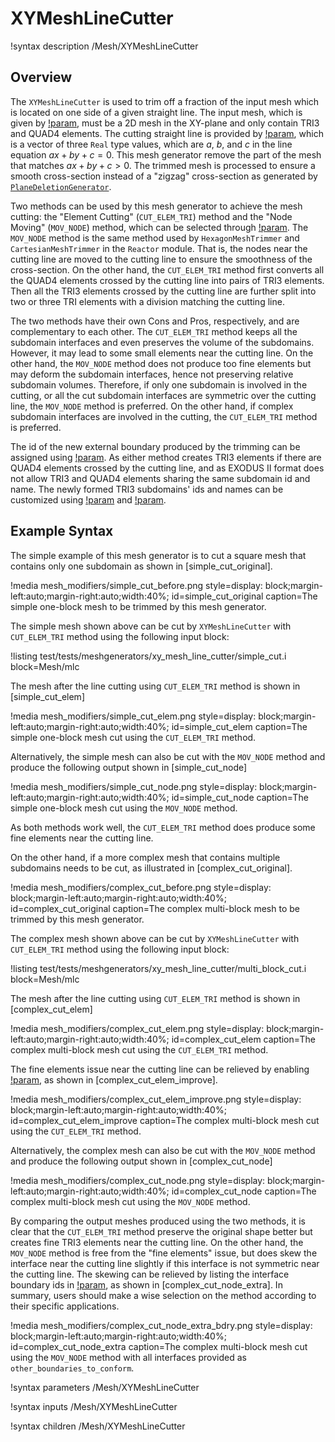 # XYMeshLineCutter

!syntax description /Mesh/XYMeshLineCutter

## Overview

The `XYMeshLineCutter` is used to trim off a fraction of the input mesh which is located on one side of a given straight line. The input mesh, which is given by [!param](/Mesh/XYMeshLineCutter/input), must be a 2D mesh in the XY-plane and only contain TRI3 and QUAD4 elements. The cutting straight line is provided by [!param](/Mesh/XYMeshLineCutter/cut_line_params), which is a vector of three `Real` type values, which are $a$, $b$, and $c$ in the line equation $ax+by+c=0$. This mesh generator remove the part of the mesh that matches $ax+by+c>0$. The trimmed mesh is processed to ensure a smooth cross-section instead of a "zigzag" cross-section as generated by [`PlaneDeletionGenerator`](/PlaneDeletionGenerator.md).

Two methods can be used by this mesh generator to achieve the mesh cutting: the "Element Cutting" (`CUT_ELEM_TRI`) method and the "Node Moving" (`MOV_NODE`) method, which can be selected through [!param](/Mesh/XYMeshLineCutter/cutting_type). The `MOV_NODE` method is the same method used by `HexagonMeshTrimmer` and `CartesianMeshTrimmer` in the `Reactor` module. That is, the nodes near the cutting line are moved to the cutting line to ensure the smoothness of the cross-section. On the other hand, the `CUT_ELEM_TRI` method first converts all the QUAD4 elements crossed by the cutting line into pairs of TRI3 elements. Then all the TRI3 elements crossed by the cutting line are further split into two or three TRI elements with a division matching the cutting line.

The two methods have their own Cons and Pros, respectively, and are complementary to each other. The `CUT_ELEM_TRI` method keeps all the subdomain interfaces and even preserves the volume of the subdomains. However, it may lead to some small elements near the cutting line. On the other hand, the `MOV_NODE` method does not produce too fine elements but may deform the subdomain interfaces, hence not preserving relative subdomain volumes. Therefore, if only one subdomain is involved in the cutting, or all the cut subdomain interfaces are symmetric over the cutting line, the `MOV_NODE` method is preferred. On the other hand, if complex subdomain interfaces are involved in the cutting, the `CUT_ELEM_TRI` method is preferred.

The id of the new external boundary produced by the trimming can be assigned using [!param](/Mesh/XYMeshLineCutter/new_boundary_id). As either method creates TRI3 elements if there are QUAD4 elements crossed by the cutting line, and as EXODUS II format does not allow TRI3 and QUAD4 elements sharing the same subdomain id and name. The newly formed TRI3 subdomains' ids and names can be customized using [!param](/Mesh/XYMeshLineCutter/tri_elem_subdomain_name_suffix) and [!param](/Mesh/XYMeshLineCutter/tri_elem_subdomain_shift).

## Example Syntax

The simple example of this mesh generator is to cut a square mesh that contains only one subdomain as shown in [simple_cut_original].

!media mesh_modifiers/simple_cut_before.png
      style=display: block;margin-left:auto;margin-right:auto;width:40%;
      id=simple_cut_original
      caption=The simple one-block mesh to be trimmed by this mesh generator.

The simple mesh shown above can be cut by `XYMeshLineCutter` with `CUT_ELEM_TRI` method using the following input block:

!listing test/tests/meshgenerators/xy_mesh_line_cutter/simple_cut.i block=Mesh/mlc

The mesh after the line cutting using `CUT_ELEM_TRI` method is shown in [simple_cut_elem]

!media mesh_modifiers/simple_cut_elem.png
      style=display: block;margin-left:auto;margin-right:auto;width:40%;
      id=simple_cut_elem
      caption=The simple one-block mesh cut using the `CUT_ELEM_TRI` method.

Alternatively, the simple mesh can also be cut with the `MOV_NODE` method and produce the following output shown in [simple_cut_node]

!media mesh_modifiers/simple_cut_node.png
      style=display: block;margin-left:auto;margin-right:auto;width:40%;
      id=simple_cut_node
      caption=The simple one-block mesh cut using the `MOV_NODE` method.

As both methods work well, the `CUT_ELEM_TRI` method does produce some fine elements near the cutting line. 

On the other hand, if a more complex mesh that contains multiple subdomains needs to be cut, as illustrated in [complex_cut_original].

!media mesh_modifiers/complex_cut_before.png
      style=display: block;margin-left:auto;margin-right:auto;width:40%;
      id=complex_cut_original
      caption=The complex multi-block mesh to be trimmed by this mesh generator.

The complex mesh shown above can be cut by `XYMeshLineCutter` with `CUT_ELEM_TRI` method using the following input block:

!listing test/tests/meshgenerators/xy_mesh_line_cutter/multi_block_cut.i block=Mesh/mlc

The mesh after the line cutting using `CUT_ELEM_TRI` method is shown in [complex_cut_elem]

!media mesh_modifiers/complex_cut_elem.png
      style=display: block;margin-left:auto;margin-right:auto;width:40%;
      id=complex_cut_elem
      caption=The complex multi-block mesh cut using the `CUT_ELEM_TRI` method.

The fine elements issue near the cutting line can be relieved by enabling [!param](/Mesh/XYMeshLineCutter/improve_tri_elements), as shown in [complex_cut_elem_improve].

!media mesh_modifiers/complex_cut_elem_improve.png
      style=display: block;margin-left:auto;margin-right:auto;width:40%;
      id=complex_cut_elem_improve
      caption=The complex multi-block mesh cut using the `CUT_ELEM_TRI` method.

Alternatively, the complex mesh can also be cut with the `MOV_NODE` method and produce the following output shown in [complex_cut_node]

!media mesh_modifiers/complex_cut_node.png
      style=display: block;margin-left:auto;margin-right:auto;width:40%;
      id=complex_cut_node
      caption=The complex multi-block mesh cut using the `MOV_NODE` method.

By comparing the output meshes produced using the two methods, it is clear that the `CUT_ELEM_TRI` method preserve the original shape better but creates fine TRI3 elements near the cutting line. On the other hand, the `MOV_NODE` method is free from the "fine elements" issue, but does skew the interface near the cutting line slightly if this interface is not symmetric near the cutting line. The skewing can be relieved by listing the interface boundary ids in [!param](/Mesh/XYMeshLineCutter/other_boundaries_to_conform), as shown in [complex_cut_node_extra]. In summary, users should make a wise selection on the method according to their specific applications.

!media mesh_modifiers/complex_cut_node_extra_bdry.png
      style=display: block;margin-left:auto;margin-right:auto;width:40%;
      id=complex_cut_node_extra
      caption=The complex multi-block mesh cut using the `MOV_NODE` method with all interfaces provided as `other_boundaries_to_conform`.

!syntax parameters /Mesh/XYMeshLineCutter

!syntax inputs /Mesh/XYMeshLineCutter

!syntax children /Mesh/XYMeshLineCutter
